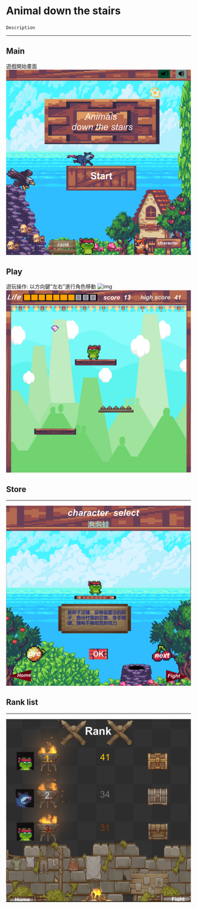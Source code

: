 # Animal down the stairs
`Description`
***
## Main
遊戲開始畫面
![image](start.png)
## Play
遊玩操作: 
以方向鍵"左右"進行角色移動
![img](方向鍵.png)
![image](character_move.png)
## Store
***
![image](store.png)
## Rank list
***
![image](rank.png)
